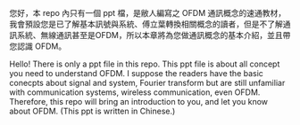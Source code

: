 您好，本 repo 內只有一個 ppt 檔，是敝人編寫之 OFDM 通訊概念的速通教材，我會預設您是已了解基本訊號與系統、傅立葉轉換相關概念的讀者，但是不了解通訊系統、無線通訊甚至是OFDM，所以本章將為您做通訊概念的基本介紹，並且帶您認識 OFDM。

Hello! There is only a ppt file in this repo. This ppt file is about all concept you need to understand OFDM. I suppose the readers have the basic conecpts about signal and system, Fourier transform but are still unfamiliar with communication systems, wireless communication, even OFDM. Therefore, this repo will bring an introduction to you, and let you know about OFDM.
(This ppt is written in Chinese.)
